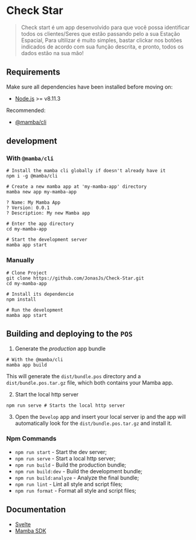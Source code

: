 # Check Star

> Check start é um app desenvolvido para que você possa identificar todos os clientes/Seres que estão passando pelo a sua Estação Espacial, Para ultilizar é muito simples, bastar clickar nos botões indicados de acordo com sua função descrita, e pronto, todos os dados estão na sua mão!

## Requirements

Make sure all dependencies have been installed before moving on:

- [Node.js](http://nodejs.org/) >= v8.11.3

Recommended:

- [@mamba/cli](https://www.npmjs.com/package/@mamba/cli)

## development

### With `@mamba/cli`

```shell
# Install the mamba cli globally if doesn't already have it
npm i -g @mamba/cli

# Create a new mamba app at 'my-mamba-app' directory
mamba new app my-mamba-app

? Name: My Mamba App
? Version: 0.0.1
? Description: My new Mamba app

# Enter the app directory
cd my-mamba-app

# Start the development server
mamba app start
```

### Manually

```shell
# Clone Project
git clone https://github.com/JonasJs/Check-Star.git
cd my-mamba-app

# Install its dependencie
npm install

# Run the development
mamba app start
```

## Building and deploying to the `POS`

1. Generate the *production* app bundle

```shell
# With the @mamba/cli
mamba app build

```

This will generate the `dist/bundle.pos` directory and a `dist/bundle.pos.tar.gz` file, which both contains your Mamba app.

2. Start the local http server

```shell
npm run serve # Starts the local http server
```

3. Open the `Develop` app and insert your local server ip and the app will automatically look for the `dist/bundle.pos.tar.gz` and install it.

### Npm Commands

- `npm run start` - Start the dev server;
- `npm run serve` - Start a local http server;
- `npm run build` - Build the production bundle;
- `npm run build:dev` - Build the development bundle;
- `npm run build:analyze` - Analyze the final bundle;
- `npm run lint` - Lint all style and script files;
- `npm run format` - Format all style and script files;

## Documentation

- [Svelte](https://svelte.technology/guide)
- [Mamba SDK](https://mambasdk-docs.stone.com.br/guide)
